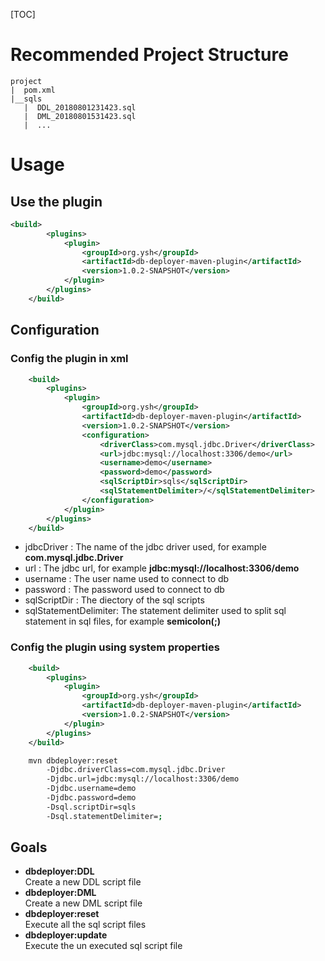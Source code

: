 [TOC]

# Recommended Project Structure
```
project
|  pom.xml
|__sqls
   |  DDL_20180801231423.sql
   |  DML_20180801531423.sql
   |  ...

```
# Usage
## Use the plugin
```xml
<build>
		<plugins>
			<plugin>
				<groupId>org.ysh</groupId>
				<artifactId>db-deployer-maven-plugin</artifactId>
				<version>1.0.2-SNAPSHOT</version>
			</plugin>
		</plugins>
	</build>
```
## Configuration
### Config the plugin in xml
```xml
	<build>
		<plugins>
			<plugin>
				<groupId>org.ysh</groupId>
				<artifactId>db-deployer-maven-plugin</artifactId>
				<version>1.0.2-SNAPSHOT</version>
				<configuration>
					<driverClass>com.mysql.jdbc.Driver</driverClass>
					<url>jdbc:mysql://localhost:3306/demo</url>
					<username>demo</username>
					<password>demo</password>
					<sqlScriptDir>sqls</sqlScriptDir>
					<sqlStatementDelimiter>/</sqlStatementDelimiter>
				</configuration>
			</plugin>
		</plugins>
	</build>
```

- jdbcDriver : The name of the jdbc driver used, for example **com.mysql.jdbc.Driver**
- url : The jdbc url, for example **jdbc:mysql://localhost:3306/demo**
- username : The user name used to connect to db
- password : The password used to connect to db
- sqlScriptDir : The diectory of the sql scripts
- sqlStatementDelimiter: The statement delimiter used to split sql statement in sql files, for example **semicolon(;)**
### Config the plugin using system properties
```xml
	<build>
		<plugins>
			<plugin>
				<groupId>org.ysh</groupId>
				<artifactId>db-deployer-maven-plugin</artifactId>
				<version>1.0.2-SNAPSHOT</version>
			</plugin>
		</plugins>
	</build>
```	
```bash
	mvn dbdeployer:reset
		-Djdbc.driverClass=com.mysql.jdbc.Driver 
		-Djdbc.url=jdbc:mysql://localhost:3306/demo 
		-Djdbc.username=demo 
		-Djdbc.password=demo 
		-Dsql.scriptDir=sqls 
		-Dsql.statementDelimiter=;
```

## Goals
 * **dbdeployer:DDL**  
	Create a new DDL script file
 * **dbdeployer:DML**  
	Create a new DML script file
 * **dbdeployer:reset**  
	Execute all the sql script files 
 * **dbdeployer:update**  
	Execute the un executed sql script file
